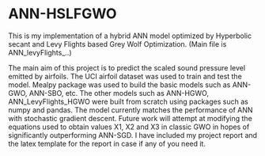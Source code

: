 # ANN-HSLFGWO
This is my implementation of a hybrid ANN model optimized by Hyperbolic secant and Levy Flights based Grey Wolf Optimization. (Main file is ANN_levyFlights_..)

The main aim of this project is to predict the scaled sound pressure level emitted by airfoils. The UCI airfoil dataset was used to train and test the model. Mealpy package was used to build the basic models such as ANN-GWO, ANN-SBO, etc. The other models such as ANN-HGWO, ANN_LevyFlights_HGWO were built from scratch using packages such as numpy and pandas. The model currently matches the performance of ANN with stochastic gradient descent. Future work will attempt at modifying the equations used to obtain values X1, X2 and X3 in classic GWO in hopes of significantly outperforming ANN-SGD. I have included my project report and the latex template for the report in case if any of you need it. 
